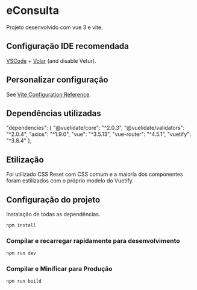 # eConsulta

Projeto desenvolvido com vue 3 e vite.

## Configuração IDE recomendada

[VSCode](https://code.visualstudio.com/) + [Volar](https://marketplace.visualstudio.com/items?itemName=Vue.volar) (and disable Vetur).

## Personalizar configuração

See [Vite Configuration Reference](https://vite.dev/config/).

## Dependências utilizadas

"dependencies": {
"@vuelidate/core": "^2.0.3",
"@vuelidate/validators": "^2.0.4",
"axios": "^1.9.0",
"vue": "^3.5.13",
"vue-router": "^4.5.1",
"vuetify": "^3.8.4"
},

## Etilização

Foi utilizado CSS Reset com CSS comum e a maioria dos componentes foram estilizados com o próprio modelo do Vuetify.

## Configuração do projeto

Instalação de todas as dependências.

```sh
npm install
```

### Compilar e recarregar rapidamente para desenvolvimento

```sh
npm run dev
```

### Compilar e Minificar para Produção

```sh
npm run build
```
